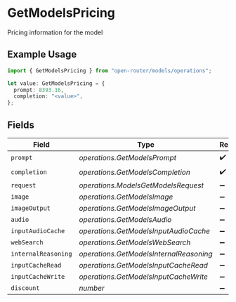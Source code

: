 # GetModelsPricing

Pricing information for the model

## Example Usage

```typescript
import { GetModelsPricing } from "open-router/models/operations";

let value: GetModelsPricing = {
  prompt: 8393.16,
  completion: "<value>",
};
```

## Fields

| Field                                   | Type                                    | Required                                | Description                             |
| --------------------------------------- | --------------------------------------- | --------------------------------------- | --------------------------------------- |
| `prompt`                                | *operations.GetModelsPrompt*            | :heavy_check_mark:                      | N/A                                     |
| `completion`                            | *operations.GetModelsCompletion*        | :heavy_check_mark:                      | N/A                                     |
| `request`                               | *operations.ModelsGetModelsRequest*     | :heavy_minus_sign:                      | N/A                                     |
| `image`                                 | *operations.GetModelsImage*             | :heavy_minus_sign:                      | N/A                                     |
| `imageOutput`                           | *operations.GetModelsImageOutput*       | :heavy_minus_sign:                      | N/A                                     |
| `audio`                                 | *operations.GetModelsAudio*             | :heavy_minus_sign:                      | N/A                                     |
| `inputAudioCache`                       | *operations.GetModelsInputAudioCache*   | :heavy_minus_sign:                      | N/A                                     |
| `webSearch`                             | *operations.GetModelsWebSearch*         | :heavy_minus_sign:                      | N/A                                     |
| `internalReasoning`                     | *operations.GetModelsInternalReasoning* | :heavy_minus_sign:                      | N/A                                     |
| `inputCacheRead`                        | *operations.GetModelsInputCacheRead*    | :heavy_minus_sign:                      | N/A                                     |
| `inputCacheWrite`                       | *operations.GetModelsInputCacheWrite*   | :heavy_minus_sign:                      | N/A                                     |
| `discount`                              | *number*                                | :heavy_minus_sign:                      | N/A                                     |